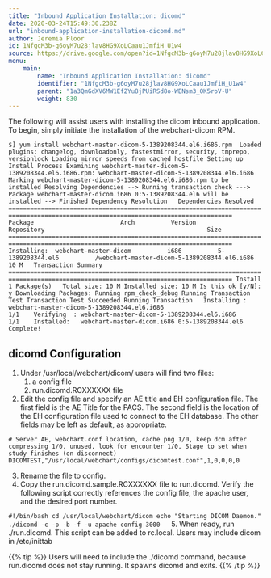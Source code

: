 ```yaml
---
title: "Inbound Application Installation: dicomd"
date: 2020-03-24T15:49:30.238Z
url: "inbound-application-installation-dicomd.md"
author: Jeremia Ploor
id: 1NfgcM3b-g6oyM7u28jlav8HG9XoLCaau1JmfiH_U1w4
source: https://drive.google.com/open?id=1NfgcM3b-g6oyM7u28jlav8HG9XoLCaau1JmfiH_U1w4
menu:
    main:
        name: "Inbound Application Installation: dicomd"
        identifier: "1NfgcM3b-g6oyM7u28jlav8HG9XoLCaau1JmfiH_U1w4"
        parent: "1a3QmGdXV6MW1Ef2Yu8jPUiRSd8o-WENsm3_OK5roV-U"
        weight: 830
---
```

The following will assist users with installing the dicom inbound application. To begin, simply initiate the installation of the webchart-dicom RPM.

` $] yum install webchart-master-dicom-5-1389208344.el6.i686.rpm  Loaded plugins: changelog, downloadonly, fastestmirror, security, tmprepo, versionlock Loading mirror speeds from cached hostfile Setting up Install Process Examining webchart-master-dicom-5-1389208344.el6.i686.rpm: webchart-master-dicom-5-1389208344.el6.i686 Marking webchart-master-dicom-5-1389208344.el6.i686.rpm to be installed Resolving Dependencies --> Running transaction check ---> Package webchart-master-dicom.i686 0:5-1389208344.el6 will be installed --> Finished Dependency Resolution   Dependencies Resolved   ====================================================================================================================================  Package                        Arch          Version                   Repository                                             Size ==================================================================================================================================== Installing:  webchart-master-dicom          i686          5-1389208344.el6          /webchart-master-dicom-5-1389208344.el6.i686           10 M   Transaction Summary ==================================================================================================================================== Install       1 Package(s)   Total size: 10 M Installed size: 10 M Is this ok [y/N]: y Downloading Packages: Running rpm_check_debug Running Transaction Test Transaction Test Succeeded Running Transaction   Installing : webchart-master-dicom-5-1389208344.el6.i686                                                                      1/1    Verifying  : webchart-master-dicom-5-1389208344.el6.i686                                                                      1/1    Installed:   webchart-master-dicom.i686 0:5-1389208344.el6                                                                                        Complete! 
`
## dicomd Configuration

1. Under /usr/local/webchart/dicom/ users will find two files: 
    1. a config file
    2. run.dicomd.RCXXXXXX file
2. Edit the config file and specify an AE title and EH configuration file. The first field is the AE Title for the PACS. The second field is the location of the EH configuration file used to connect to the EH database. The other fields may be left as default, as appropriate.

`# Server AE, webchart.conf location, cache png 1/0, keep dcm after compressing 1/0, unused, look for encounter 1/0, Stage to set when study finishes (on disconnect) DICOMTEST,"/usr/local/webchart/configs/dicomtest.conf",1,0,0,0,0`

3. Rename the file to config.
4. Copy the run.dicomd.sample.RCXXXXXX file to run.dicomd. Verify the following script correctly references the config file, the apache user, and the desired port number.



`#!/bin/bash cd /usr/local/webchart/dicom echo "Starting DICOM Daemon." ./dicomd -c -p -b -f -u apache config 3000
`
`
`
5. When ready, run ./run.dicomd. This script can be added to rc.local. Users may include dicom in /etc/inittab 



{{% tip %}} Users will need to include the ./dicomd command, because run.dicomd does not stay running. It spawns dicomd and exits. {{% /tip %}}


